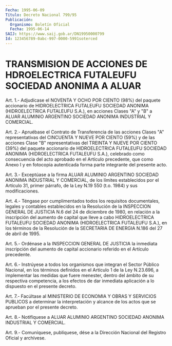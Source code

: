 ```yaml
---
Fecha: 1995-06-09
Título: Decreto Nacional 799/95
Publicación:
  Organismo: Boletín Oficial
  Fecha: 1995-06-14
SAIJ: https://www.saij.gob.ar/DN19950000799
Id: 123456789-0abc-997-0000-5991soterced
---
```

# TRANSMISION DE ACCIONES DE HDROELECTRICA FUTALEUFU SOCIEDAD ANONIMA A ALUAR

<a id="1"></a>
Art.  1.-  Adjudícase  el  NOVENTA Y OCHO POR CIENTO (98%) del paquete  accionario de HIDROELECTRICA  FUTALEUFU  SOCIEDAD  ANONIMA (HIDROELECTRICA  FUTALEUFU  S.A.),  en  acciones Clases "A" y "B" a ALUAR ALUMINIO ARGENTINO SOCIEDAD ANONIMA  INDUSTRIAL  Y COMERCIAL.

<a id="2"></a>
Art. 2.- Apruébase el Contrato de Transferencia de las acciones Clases  "A"  representativas del CINCUENTA Y NUEVE POR CIENTO (59%) y de las acciones  Clase  "B"  representativas  del TREINTA Y NUEVE POR    CIENTO   (39%)  del  paquete  accionario  de  HIDROELECTRICA FUTALEUFU  SOCIEDAD    ANONIMA   (HIDROELECTRICA  FUTALEUFU  S.A.), celebrado  como  consecuencia  del acto  aprobado  en  el  Artículo precedente,  que  como  Anexo I y en  fotocopia  autenticada  forma parte integrante del presente acto.

<a id="3"></a>
Art.  3.-  Exceptúase  a  la  firma  ALUAR  ALUMINIO ARGENTINO SOCIEDAD ANONIMA INDUSTRIAL Y COMERCIAL, de los límites establecidos  por el Artículo 31, primer párrafo, de  la  Ley  N.19 550 (t.o. 1984) y sus modificaciones.

<a id="4"></a>
Art.  4.-  Téngase  por  cumplimentados  todos  los requisitos documentales, legales y contables establecidos en la Resolución  de la  INSPECCION GENERAL DE JUSTICIA N.6 del 24 de diciembre de 1980, en relación  a  la  inscripción  del aumento de capital que lleve a cabo  HIDROELECTRICA  FUTALEUFU  SOCIEDAD  ANONIMA  (HIDROELECTRICA FUTALEUFU S.A.), en los términos de  la Resolución de la SECRETARIA DE ENERGIA N.186 del 27 de abril de 1995.

<a id="5"></a>
Art.  5.-  Ordénase  a  la  INSPECCION  GENERAL DE JUSTICIA la inmediata  inscripción  del aumento de capital accionario  referido en el Artículo precedente.

<a id="6"></a>
Art.  6.-  Instrúyese  a  todos los organismos que integran el Sector Público Nacional, en los  términos  definidos en el Artículo 1  de  la  Ley  N.23.696,  a  implementar  las  medidas  que  fuere menester,  dentro  del ámbito de su respectiva competencia,  a  los efectos de dar inmediata  aplicación  a lo dispuesto en el presente decreto.

<a id="7"></a>
Art.  7.-  Facúltase  al  MINISTERIO  DE  ECONOMIA  Y OBRAS Y SERVICIOS PUBLICOS a determinar la interpretación y alcance de  los actos que se aprueban por el presente decreto.

<a id="8"></a>
Art.  8.-  Notifíquese  a  ALUAR  ALUMINIO  ARGENTINO SOCIEDAD ANONIMA INDUSTRIAL Y COMERCIAL.

<a id="9"></a>
Art. 9.- Comuníquese, publíquese, dése a la Dirección Nacional del Registro Oficial y archívese.